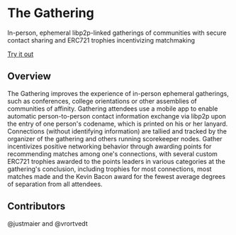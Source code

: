 # The Gathering

In-person, ephemeral libp2p-linked gatherings of communities with secure contact sharing and ERC721 trophies incentivizing matchmaking

[Try it out](https://quisest.com)

## Overview

The Gathering improves the experience of in-person ephemeral gatherings, such as conferences, college orientations or other assemblies of communities of affinity.  Gathering attendees use a mobile app to enable automatic person-to-person contact information exchange via libp2p upon the entry of one person's codename, which is printed on his or her lanyard.  Connections (without identifying information) are tallied and tracked by the organizer of the gathering and others running scorekeeper nodes.  Gather incentivizes positive networking behavior through awarding points for recommending matches among one's connections, with several custom ERC721 trophies awarded to the points leaders in various categories at the gathering's conclusion, including trophies for most connections, most matches made and the Kevin Bacon award for the fewest average degrees of separation from all attendees. 

## Contributors

@justmaier and @vrortvedt
